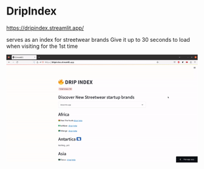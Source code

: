 # DripIndex 
https://dripindex.streamlit.app/

serves as an index for streetwear brands
Give it up to 30 seconds to load when visiting for the 1st time

![Show and tell gif](drip_index.gif)
